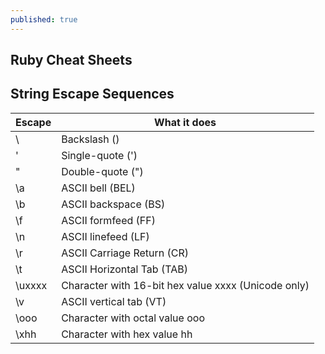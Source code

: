 ```yaml
---
published: true
---
```

## Ruby Cheat Sheets



## String Escape Sequences

| Escape | What it does |
| -- | -- |
| \\ | Backslash () |
| \' | Single-quote (') |
| \" | Double-quote (") |
| \a | ASCII bell (BEL) |
| \b | ASCII backspace (BS) |
| \f | ASCII formfeed (FF) |
| \n | ASCII linefeed (LF) |
|\r | ASCII Carriage Return (CR) |
|\t | ASCII Horizontal Tab (TAB) |
|\uxxxx | Character with 16-bit hex value xxxx (Unicode only) |
|\v | ASCII vertical tab (VT) |
|\ooo |	Character with octal value ooo |
|\xhh |	Character with hex value hh |
